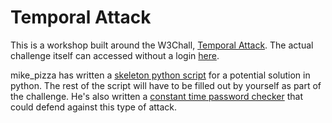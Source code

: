 # Temporal Attack

This is a workshop built around the W3Chall, [Temporal Attack](https://w3challs.com/challenges/challenge47). The actual challenge itself can accessed without a login [here](http://temporal.hacking.w3challs.com/administration.php).

mike_pizza has written a [skeleton python script](skelattack.py) for a potential solution in python. The rest of the script will have to be filled out by yourself as part of the challenge. He's also written a [constant time password checker](constant.py) that could defend against this type of attack.
